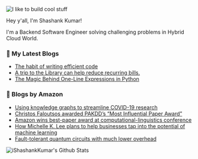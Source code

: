 ![I like to build cool stuff](https://res.cloudinary.com/dt8g3rhcy/image/upload/v1595929574/i_like_to_build_cool_shit._1_nzbwjh.png)

Hey y'all, I'm Shashank Kumar! 

I'm a Backend Software Engineer solving challenging problems in Hybrid Cloud World.

### 📕 My Latest Blogs
<!-- BLOG-POST-LIST:START -->
- [The habit of writing efficient code](https://medium.com/@ishashankkumar/the-habit-of-writing-efficient-code-153b05f04269?source=rss-d24dda280d5f------2)
- [A trip to the Library can help reduce recurring bills.](https://medium.com/swlh/a-trip-to-the-library-can-help-reduce-recurring-bills-23bca495cdf5?source=rss-d24dda280d5f------2)
- [The Magic Behind One-Line Expressions in Python](https://medium.com/swlh/the-magic-behind-one-line-expressions-in-python-816c10180c5c?source=rss-d24dda280d5f------2)
<!-- BLOG-POST-LIST:END -->

### 📕 Blogs by Amazon
<!-- AMAZON-BLOG-POST-LIST:START -->
- [Using knowledge graphs to streamline COVID-19 research](https://www.amazon.science/blog/using-knowledge-graphs-to-streamline-covid-19-research)
- [Christos Faloutsos awarded PAKDD’s “Most Influential Paper Award”](https://www.amazon.science/latest-news/christos-faloutsos-awarded-pakdds-most-influential-paper-award)
- [Amazon wins best-paper award at computational-linguistics conference](https://www.amazon.science/blog/amazon-wins-best-paper-award-at-computational-linguistics-conference)
- [How Michelle K. Lee plans to help businesses tap into the potential of machine learning](https://www.amazon.science/working-at-amazon/how-michelle-k-lee-plans-to-help-businesses-tap-into-the-potential-of-machine-learning)
- [Fault-tolerant quantum circuits with much lower overhead](https://www.amazon.science/blog/fault-tolerant-quantum-circuits-with-much-lower-overhead)
<!-- AMAZON-BLOG-POST-LIST:END -->



<img align="center" alt="iShashankKumar's Github Stats" src="https://github-readme-stats.vercel.app/api?username=ishashankkumar&show_icons=true&hide_border=true" />

